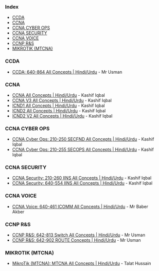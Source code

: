 ### Index

* [CCDA](#CCDA)
* [CCNA](#CCNA)
* [CCNA CYBER OPS](#CCNACYBEROPS)
* [CCNA SECURITY](#CCNASECURITY)
* [CCNA VOICE](#CCNAVOICE)
* [CCNP R&S](#CCNPR&S)
* [MIKROTIK (MTCNA)](#MIKROTIK(MTCNA))


### CCDA

* [CCDA: 640-864 All Concepts | Hindi/Urdu](https://www.urduitacademy.com/courses/videos/19) - Mr Usman


### CCNA

* [CCNA All Concepts | Hindi/Urdu](https://www.urduitacademy.com/courses/videos/57) - Kashif Iqbal
* [CCNA V3 All Concepts | Hindi/Urdu](https://www.urduitacademy.com/courses/videos/32) - Kashif Iqbal
* [ICND1 All Concepts | Hindi/Urdu](https://www.urduitacademy.com/courses/videos/4) - Kashif Iqbal
* [ICND2 All Concepts | Hindi/Urdu](https://www.urduitacademy.com/courses/videos/5) - Kashif Iqbal
* [ICND2 V2 All Concepts | Hindi/Urdu](https://www.urduitacademy.com/courses/videos/20) - Kashif Iqbal


### CCNA CYBER OPS

* [CCNA Cyber Ops: 210-250 SECFND All Concepts | Hindi/Urdu](https://www.urduitacademy.com/courses/videos/44) - Kashif Iqbal
* [CCNA Cyber Ops: 210-255 SECOPS All Concepts | Hindi/Urdu](https://www.urduitacademy.com/courses/videos/51) - Kashif Iqbal


### CCNA SECURITY

* [CCNA Security: 210-260 IINS All Concepts | Hindi/Urdu](https://www.urduitacademy.com/courses/videos/35) - Kashif Iqbal
* [CCNA Security: 640-554 IINS All Concepts | Hindi/Urdu](https://www.urduitacademy.com/courses/videos/23) - Kashif Iqbal


### CCNA VOICE

* [CCNA Voice: 640-461 ICOMM All Concepts | Hindi/Urdu](https://www.urduitacademy.com/courses/videos/26) - Mr Baber Akber


### CCNP R&S

* [CCNP R&S: 642-813 Switch All Concepts | Hindi/Urdu](https://www.urduitacademy.com/courses/videos/21) - Mr Usman
* [CCNP R&S: 642-902 ROUTE Concepts | Hindi/Urdu](https://www.urduitacademy.com/courses/videos/24) - Mr Usman


### MIKROTIK (MTCNA)

* [MikroTik (MTCNA): MTCNA All Concepts | Hindi/Urdu](https://www.urduitacademy.com/courses/videos/59) - Talat Hussain
